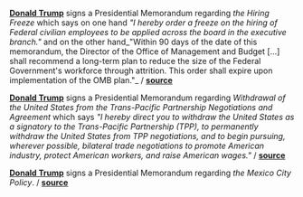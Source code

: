 **[Donald Trump](https://en.wikipedia.org/wiki/Donald_Trump "Wiki Donald
Trump")** signs a Presidential Memorandum regarding _the Hiring Freeze_ 
which says on one hand _"I hereby order a freeze on the hiring of Federal
civilian employees to be applied across the board in the executive branch."_ and
on the other hand_"Within 90 days of the date of this memorandum, the Director of the
Office of Management and Budget [...]
shall recommend a long-term plan to reduce the size of the Federal Government's
workforce through attrition. This order shall expire upon implementation of the
OMB plan."_
/ **[source](https://www.whitehouse.gov/the-press-office/2017/01/23/presidential-memorandum-regarding-hiring-freeze)**

**[Donald Trump](https://en.wikipedia.org/wiki/Donald_Trump "Wiki Donald
Trump")** signs a Presidential Memorandum regarding _Withdrawal of the United
States from the Trans-Pacific Partnership Negotiations and Agreement_ which says
_"I hereby direct you to withdraw the United States as a signatory to the
Trans-Pacific Partnership (TPP), to permanently withdraw the United States from
TPP negotiations, and to begin pursuing, wherever possible, bilateral trade
negotiations to promote American industry, protect American workers, and raise
American wages."_
/ **[source](https://www.whitehouse.gov/the-press-office/2017/01/23/presidential-memorandum-regarding-withdrawal-united-states-trans-pacific)**

**[Donald Trump](https://en.wikipedia.org/wiki/Donald_Trump "Wiki Donald
Trump")** signs a Presidential Memorandum regarding _the Mexico City Policy_.
/ **[source](https://www.whitehouse.gov/the-press-office/2017/01/23/presidential-memorandum-regarding-mexico-city-policy)**
